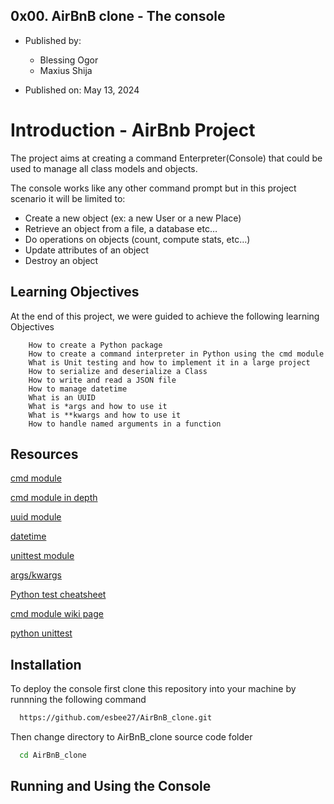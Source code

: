 ## 0x00. AirBnB clone - The console

* Published by:
	- Blessing Ogor
	- Maxius  Shija

* Published on: May 13, 2024


# Introduction - AirBnb Project

The project aims at creating a command Enterpreter(Console) that could be used to manage all class models and objects.

The console works like any other command prompt but in this project scenario it will be limited to:

- Create a new object (ex: a new User or a new Place)
- Retrieve an object from a file, a database etc…
- Do operations on objects (count, compute stats, etc…)
- Update attributes of an object
- Destroy an object

## Learning Objectives
At the end of this project, we were guided to  achieve the following learning Objectives

        How to create a Python package
        How to create a command interpreter in Python using the cmd module
        What is Unit testing and how to implement it in a large project
        How to serialize and deserialize a Class
        How to write and read a JSON file
        How to manage datetime
        What is an UUID
        What is *args and how to use it
        What is **kwargs and how to use it
        How to handle named arguments in a function

## Resources
[cmd module](https://intranet.alxswe.com/rltoken/8ecCwE6veBmm3Nppw4hz5A)

[cmd module in depth](https://intranet.alxswe.com/rltoken/uEy4RftSdKypoig9NFTvCg)

[uuid module](https://intranet.alxswe.com/rltoken/KfL9TqwdI69W6ttG6gTPPQ)
    
[datetime](https://intranet.alxswe.com/rltoken/1d8I3jSKgnYAtA1IZfEDpA)

[unittest module](https://intranet.alxswe.com/rltoken/IlFiMB8UmqBG2CxA0AD3jA)

[args/kwargs](https://intranet.alxswe.com/rltoken/C_a0EKbtvKdMcwIAuSIZng)

[Python test cheatsheet](https://intranet.alxswe.com/rltoken/tgNVrKKzlWgS4dfl3mQklw)

[cmd module wiki page](https://intranet.alxswe.com/rltoken/EvcaH9uTLlauxuw03WnkOQ)

[python unittest](https://intranet.alxswe.com/rltoken/begh14KQA-3ov29KvD_HvA)

## Installation

To deploy the console first clone this repository into your machine by runnning the following command

```bash
  https://github.com/esbee27/AirBnB_clone.git
```
Then change directory to AirBnB_clone source code folder
```bash
  cd AirBnB_clone
```

## Running and Using the Console
